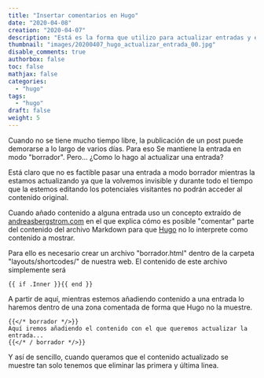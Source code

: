 ```yaml
---
title: "Insertar comentarios en Hugo"
date: "2020-04-08"
creation: "2020-04-07"
description: "Está es la forma que utilizo para actualizar entradas y evitar que se muestren los cambios hasta que esté terminada la actualización."
thumbnail: "images/20200407_hugo_actualizar_entrada_00.jpg"
disable_comments: true
authorbox: false
toc: false
mathjax: false
categories:
  - "hugo"
tags:
  - "hugo"
draft: false
weight: 5
---
```

Cuando no se tiene mucho tiempo libre, la publicación de un post puede demorarse a lo largo de varios días. Para eso Se mantiene la entrada en modo "borrador". Pero... ¿Como lo hago al actualizar una entrada?
<!--more-->
Está claro que no es factible pasar una entrada a modo borrador mientras la estamos actualizando ya que la volvemos invisible y durante todo el tiempo que la estemos editando los potenciales visitantes no podrán acceder al contenido original.

Cuando añado contenido a alguna entrada uso un concepto extraído de [andreasbergstrom.com] en el que explica cómo es posible "comentar" parte del contenido del archivo Markdown para que [Hugo] no lo interprete como contenido a mostrar.

Para ello es necesario crear un archivo "borrador.html" dentro de la carpeta "layouts/shortcodes/" de nuestra web. El contenido de este archivo simplemente será

```
{{ if .Inner }}{{ end }}
```

A partir de aquí, mientras estemos añadiendo contenido a una entrada lo haremos dentro de una zona comentada de forma que Hugo no la muestre.

```
{{</* borrador */>}}
Aquí iremos añadiendo el contenido con el que queremos actualizar la entrada...
{{</* / borrador */>}}
```

Y así de sencillo, cuando queramos que el contenido actualizado se muestre tan solo tenemos que eliminar las primera y última linea.

[Hugo]: https://gohugo.io/
[andreasbergstrom.com]: https://andreasbergstrom.com/posts/comments-in-hugo/

